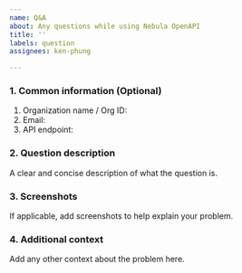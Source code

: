 ```yaml
---
name: Q&A
about: Any questions while using Nebula OpenAPI
title: ''
labels: question
assignees: ken-phung

---
```


### 1. Common information (Optional)
1. Organization name / Org ID:
2. Email:
3. API endpoint:

### 2. Question description
A clear and concise description of what the question is.

### 3. Screenshots
If applicable, add screenshots to help explain your problem.

### 4. Additional context
Add any other context about the problem here.
